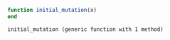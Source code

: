 
````julia
function initial_mutation(x)
end
````


````
initial_mutation (generic function with 1 method)
````


